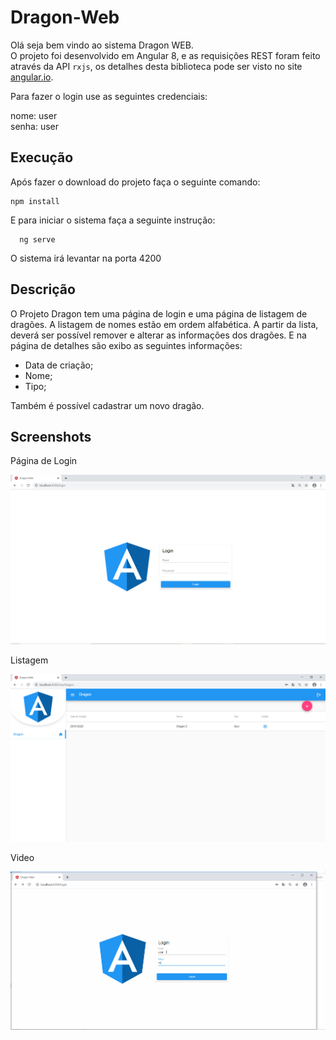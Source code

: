 # Dragon-Web
Olá seja bem vindo ao sistema Dragon WEB. \
O projeto foi desenvolvido em Angular 8, e as requisições REST foram feito
através da API `rxjs`, os detalhes desta biblioteca pode ser visto no site [angular.io](https://angular.io/guide/rx-library).

Para fazer o login use as seguintes credenciais:

nome: user \
senha: user

## Execução
Após fazer o download do projeto faça o seguinte comando: 

````
npm install
````


E para iniciar o sistema faça a seguinte instrução:

 ````
   ng serve 
 ````


O sistema irá levantar na porta 4200


## Descrição
O Projeto Dragon tem uma página de login e uma página de listagem de dragões.
A listagem de nomes estão em ordem alfabética. 
A partir da lista, deverá ser possível remover e alterar as informações dos dragões.
E na página de detalhes são exibo as seguintes informações:


* Data de criação; 
* Nome; 
* Tipo; 

Também é possível cadastrar um novo dragão.

## Screenshots
Página de Login

![Login Page](docs/images/login.png)

 Listagem
 
![Sidenav Page](docs/images/sidenav.png)

Video

![Video](docs/gif/dragon-web.gif)
###


